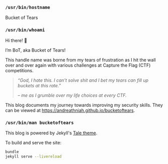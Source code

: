 ### `/usr/bin/hostname`

Bucket of Tears

### `/usr/bin/whoami`

Hi there! 👋

I’m BoT, aka Bucket of Tears!

This handle name was borne from my tears of frustration as I hit the wall over and over again with various challenges at Capture the Flag (CTF) competitions.

> _“God, I hate this. I can’t solve shit and I bet my tears can fill up buckets at this rate.”_
>
> _– me as I grumble over my life choices at every CTF._

This blog documents my journey towards improving my security skills. They can be viewed at https://andreathniah.github.io/bucketoftears.

### `/usr/bin/man bucketoftears`

This blog is powered by Jekyll's [Tale theme](https://github.com/chesterhow/tale).

To build and serve the site:

```bash
bundle
jekyll serve --livereload
```
